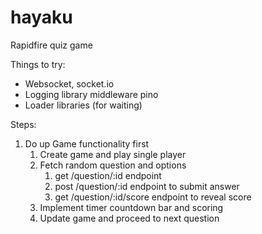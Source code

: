 # hayaku
Rapidfire quiz game 


Things to try:
- Websocket, socket.io
- Logging library middleware pino
- Loader libraries (for waiting)

Steps:
1. Do up Game functionality first
   1. Create game and play single player
   2. Fetch random question and options
      1. get /question/:id endpoint
      2. post /question/:id endpoint to submit answer
      3. get /question/:id/score endpoint to reveal score
   3. Implement timer countdown bar and scoring
   4. Update game and proceed to next question